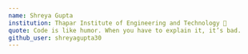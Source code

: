 ```yaml
---
name: Shreya Gupta
institution: Thapar Institute of Engineering and Technology 🚩 
quote: Code is like humor. When you have to explain it, it’s bad.
github_user: shreyagupta30
---
```

